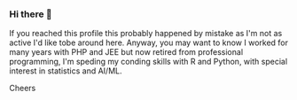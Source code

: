 ### Hi there 👋

If you reached this profile this probably happened by mistake as I'm not as active I'd like tobe around here.
Anyway, you may want to know I worked for many years with PHP and JEE but now retired from professional programming, I'm speding my conding skills with R and Python, with special interest in statistics and AI/ML.

Cheers

<!--
**fabianosilva/fabianosilva** is a ✨ _special_ ✨ repository because its `README.md` (this file) appears on your GitHub profile.

Here are some ideas to get you started:

- 🔭 I’m currently working on ...
- 🌱 I’m currently learning ...
- 👯 I’m looking to collaborate on ...
- 🤔 I’m looking for help with ...
- 💬 Ask me about ...
- 📫 How to reach me: ...
- 😄 Pronouns: ...
- ⚡ Fun fact: ...
-->
